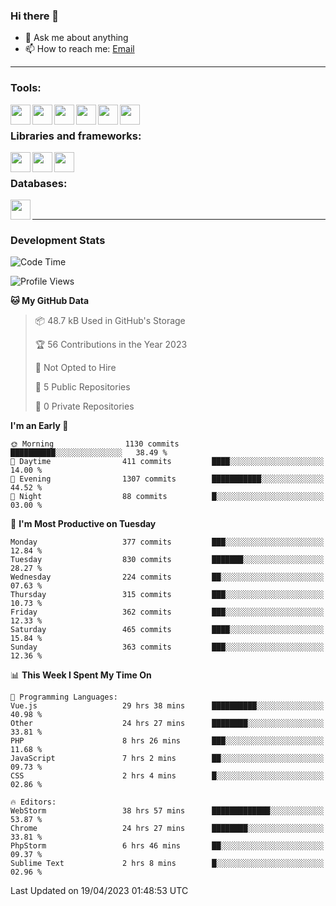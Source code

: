### Hi there 👋

- 💬 Ask me about anything
- 📫 How to reach me: [Email]

---

### Tools:
<img align='left' height="32" width="32" src="https://cdn.jsdelivr.net/npm/simple-icons@4.8.0/icons/phpstorm.svg" />
<img align='left' height="32" width="32" src="https://cdn.jsdelivr.net/npm/simple-icons@4.8.0/icons/webstorm.svg" />
<img align='left' height="32" width="32" src="https://cdn.jsdelivr.net/npm/simple-icons@4.8.0/icons/visualstudiocode.svg" />
<img align='left' height="32" width="32" src="https://cdn.jsdelivr.net/npm/simple-icons@4.8.0/icons/sublimetext.svg" />
<img align='left' height="32" width="32" src="https://cdn.jsdelivr.net/npm/simple-icons@4.8.0/icons/laragon.svg" />
<img align='left' height="32" width="32" src="https://cdn.jsdelivr.net/npm/simple-icons@4.8.0/icons/docker.svg" />
<br>

### Libraries and frameworks:
<img align='left' height="32" width="32" src="https://cdn.jsdelivr.net/npm/simple-icons@4.8.0/icons/laravel.svg" />
<img align='left' height="32" width="32" src="https://cdn.jsdelivr.net/npm/simple-icons@4.8.0/icons/vue-dot-js.svg" />
<img align='left' height="32" width="32" src="https://cdn.jsdelivr.net/npm/simple-icons@4.8.0/icons/jquery.svg" />
<br>

### Databases:
<img align='left' height="32" width="32" src="https://cdn.jsdelivr.net/npm/simple-icons@4.8.0/icons/mysql.svg" />
<br>

---
### Development Stats
<!--START_SECTION:waka-->
![Code Time](http://img.shields.io/badge/Code%20Time-1%2C404%20hrs%2020%20mins-blue)

![Profile Views](http://img.shields.io/badge/Profile%20Views-0-blue)

**🐱 My GitHub Data** 

> 📦 48.7 kB Used in GitHub's Storage 
 > 
> 🏆 56 Contributions in the Year 2023
 > 
> 🚫 Not Opted to Hire
 > 
> 📜 5 Public Repositories 
 > 
> 🔑 0 Private Repositories 
 > 
**I'm an Early 🐤** 

```text
🌞 Morning                1130 commits        ██████████░░░░░░░░░░░░░░░   38.49 % 
🌆 Daytime                411 commits         ████░░░░░░░░░░░░░░░░░░░░░   14.00 % 
🌃 Evening                1307 commits        ███████████░░░░░░░░░░░░░░   44.52 % 
🌙 Night                  88 commits          █░░░░░░░░░░░░░░░░░░░░░░░░   03.00 % 
```
📅 **I'm Most Productive on Tuesday** 

```text
Monday                   377 commits         ███░░░░░░░░░░░░░░░░░░░░░░   12.84 % 
Tuesday                  830 commits         ███████░░░░░░░░░░░░░░░░░░   28.27 % 
Wednesday                224 commits         ██░░░░░░░░░░░░░░░░░░░░░░░   07.63 % 
Thursday                 315 commits         ███░░░░░░░░░░░░░░░░░░░░░░   10.73 % 
Friday                   362 commits         ███░░░░░░░░░░░░░░░░░░░░░░   12.33 % 
Saturday                 465 commits         ████░░░░░░░░░░░░░░░░░░░░░   15.84 % 
Sunday                   363 commits         ███░░░░░░░░░░░░░░░░░░░░░░   12.36 % 
```


📊 **This Week I Spent My Time On** 

```text
💬 Programming Languages: 
Vue.js                   29 hrs 38 mins      ██████████░░░░░░░░░░░░░░░   40.98 % 
Other                    24 hrs 27 mins      ████████░░░░░░░░░░░░░░░░░   33.81 % 
PHP                      8 hrs 26 mins       ███░░░░░░░░░░░░░░░░░░░░░░   11.68 % 
JavaScript               7 hrs 2 mins        ██░░░░░░░░░░░░░░░░░░░░░░░   09.73 % 
CSS                      2 hrs 4 mins        █░░░░░░░░░░░░░░░░░░░░░░░░   02.86 % 

🔥 Editors: 
WebStorm                 38 hrs 57 mins      █████████████░░░░░░░░░░░░   53.87 % 
Chrome                   24 hrs 27 mins      ████████░░░░░░░░░░░░░░░░░   33.81 % 
PhpStorm                 6 hrs 46 mins       ██░░░░░░░░░░░░░░░░░░░░░░░   09.37 % 
Sublime Text             2 hrs 8 mins        █░░░░░░░░░░░░░░░░░░░░░░░░   02.96 % 
```


 Last Updated on 19/04/2023 01:48:53 UTC
<!--END_SECTION:waka-->

[huyviet]: https://huyviet.vn/
[EMAIl]: https://mail.google.com/mail/u/0/?fs=1&tf=cm&source=mailto&to=huynguyenviet0110@gmail.com
